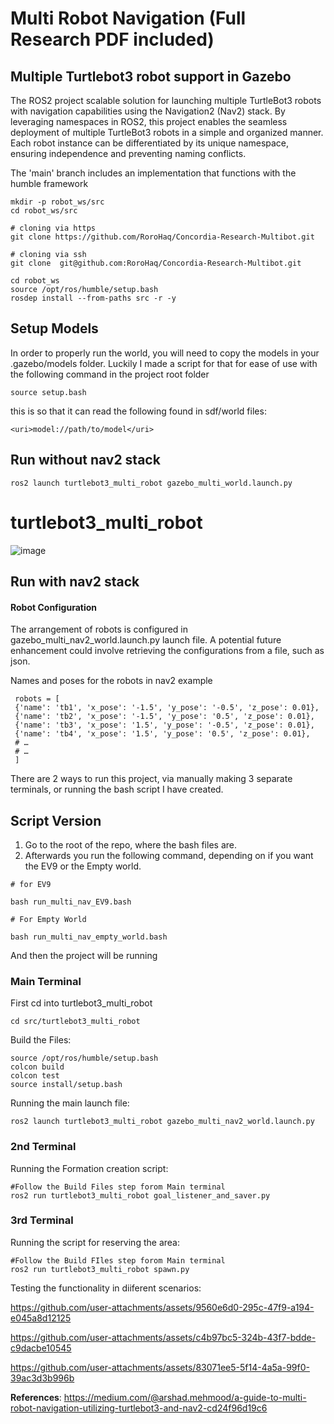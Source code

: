 # Multi Robot Navigation (Full Research PDF included)
## Multiple Turtlebot3 robot support in Gazebo
The ROS2 project  scalable solution for launching multiple TurtleBot3 robots with navigation capabilities using the Navigation2 (Nav2) stack. By leveraging namespaces in ROS2, this project enables the seamless deployment of multiple TurtleBot3 robots in a simple and organized manner. Each robot instance can be differentiated by its unique namespace, ensuring independence and preventing naming conflicts.

The 'main' branch includes an implementation that functions with the humble framework

```
mkdir -p robot_ws/src
cd robot_ws/src

# cloning via https
git clone https://github.com/RoroHaq/Concordia-Research-Multibot.git

# cloning via ssh
git clone  git@github.com:RoroHaq/Concordia-Research-Multibot.git

cd robot_ws
source /opt/ros/humble/setup.bash
rosdep install --from-paths src -r -y
```

## Setup Models
In order to properly run the world, you will need to copy the models in your .gazebo/models folder. Luckily I made a script for that for ease of use with the following command in the project root folder

```
source setup.bash
```

this is so that it can read the following found in sdf/world files:

```
<uri>model://path/to/model</uri>
```
## Run without nav2 stack
```
ros2 launch turtlebot3_multi_robot gazebo_multi_world.launch.py 
```
# turtlebot3_multi_robot

![image](https://github.com/arshadlab/turtlebot3_multi_robot/assets/85929438/fc958709-018d-48d2-b5b6-6674b53913c8)

## Run with nav2 stack

#### Robot Configuration

The arrangement of robots is configured in gazebo_multi_nav2_world.launch.py launch file. A potential future enhancement could involve retrieving the configurations from a file, such as json.

Names and poses for the robots in nav2 example
```
 robots = [
 {'name': 'tb1', 'x_pose': '-1.5', 'y_pose': '-0.5', 'z_pose': 0.01},
 {'name': 'tb2', 'x_pose': '-1.5', 'y_pose': '0.5', 'z_pose': 0.01},
 {'name': 'tb3', 'x_pose': '1.5', 'y_pose': '-0.5', 'z_pose': 0.01},
 {'name': 'tb4', 'x_pose': '1.5', 'y_pose': '0.5', 'z_pose': 0.01},
 # …
 # …
 ]
```

There are 2 ways to run this project, via manually making 3 separate terminals, or running the bash script I have created.

## Script Version

1. Go to the root of the repo, where the bash files are.
2. Afterwards you run the following command, depending on if you want the EV9 or the Empty world.

```
# for EV9

bash run_multi_nav_EV9.bash

# For Empty World

bash run_multi_nav_empty_world.bash
```

And then the project will be running
### Main Terminal

First cd into turtlebot3_multi_robot
```
cd src/turtlebot3_multi_robot
```
Build the Files:
```
source /opt/ros/humble/setup.bash
colcon build
colcon test
source install/setup.bash
```
Running the main launch file:
```
ros2 launch turtlebot3_multi_robot gazebo_multi_nav2_world.launch.py 
```

### 2nd Terminal
Running the Formation creation script:
```
#Follow the Build Files step forom Main terminal
ros2 run turtlebot3_multi_robot goal_listener_and_saver.py 
```

### 3rd Terminal
Running the script for reserving the area:
```
#Follow the Build FIles step forom Main terminal
ros2 run turtlebot3_multi_robot spawn.py 
```
Testing the functionality in diiferent scenarios:

https://github.com/user-attachments/assets/9560e6d0-295c-47f9-a194-e045a8d12125


https://github.com/user-attachments/assets/c4b97bc5-324b-43f7-bdde-c9dacbe10545



https://github.com/user-attachments/assets/83071ee5-5f14-4a5a-99f0-39ac3d3b996b




**References**: https://medium.com/@arshad.mehmood/a-guide-to-multi-robot-navigation-utilizing-turtlebot3-and-nav2-cd24f96d19c6



